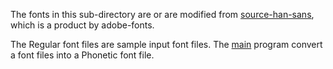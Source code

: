 The fonts in this sub-directory are or are modified from [source-han-sans](https://github.com/adobe-fonts/source-han-sans), which is a product by adobe-fonts. 

The Regular font files are sample input font files. The [main](../main.py) program convert a font files into a Phonetic font file. 